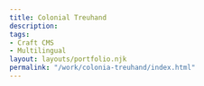 ```yaml
---
title: Colonial Treuhand
description: 
tags:
- Craft CMS
- Multilingual
layout: layouts/portfolio.njk
permalink: "/work/colonia-treuhand/index.html"
---
```


